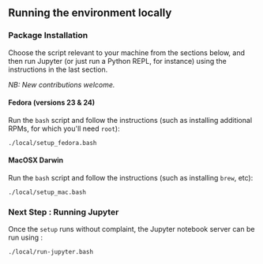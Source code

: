 ## Running the environment locally

### Package Installation

Choose the script relevant to your machine from the sections below, and then run Jupyter (or just run a Python REPL, for instance) using the instructions in the last section.

*NB:  New contributions welcome.*



#### Fedora (versions 23 &amp; 24) 
Run the ```bash``` script and follow the instructions (such as installing additional RPMs, for which you'll need ```root```):
```
./local/setup_fedora.bash 
```


#### MacOSX Darwin

Run the ```bash``` script and follow the instructions (such as installing ```brew```, etc):
```
./local/setup_mac.bash 
```



### Next Step : Running Jupyter

Once the ```setup``` runs without complaint, the Jupyter notebook server can be run using :

```
./local/run-jupyter.bash 
```

